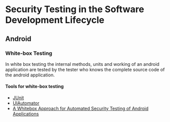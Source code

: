 # Security Testing in the Software Development Lifecycle
## Android
### White-box Testing
 In white box testing the internal methods, units and working of an android application are tested by the tester who knows the complete source code of the android application.
  
 #### Tools for white-box testing
 + [JUnit](https://developer.android.com/training/testing/unit-testing/local-unit-tests.html)
 + [UIAutomator](https://developer.android.com/training/testing/ui-testing/uiautomator-testing.html)
 + [A Whitebox Approach for Automated Security Testing of Android Applications](http://cs.gmu.edu/~smalek/papers/AST2012.pdf)
  
